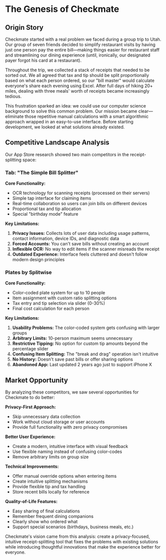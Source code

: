 # The Genesis of Checkmate

## Origin Story

Checkmate started with a real problem we faced during a group trip to Utah. Our group of seven friends decided to simplify restaurant visits by having just one person pay the entire bill—making things easier for restaurant staff and streamlining our dining experience (until, ironically, our designated payer forgot his card at a restaurant).

Throughout the trip, we collected a stack of receipts that needed to be sorted out. We all agreed that tax and tip should be split proportionally based on what each person ordered, so our "bill master" would calculate everyone's share each evening using Excel. After full days of hiking 20+ miles, dealing with three meals' worth of receipts became increasingly tedious.

This frustration sparked an idea: we could use our computer science background to solve this common problem. Our mission became clear—eliminate those repetitive manual calculations with a smart algorithmic approach wrapped in an easy-to-use interface. Before starting development, we looked at what solutions already existed.

## Competitive Landscape Analysis

Our App Store research showed two main competitors in the receipt-splitting space:

### Tab: "The Simple Bill Splitter"

**Core Functionality:**
- OCR technology for scanning receipts (processed on their servers)
- Simple tap interface for claiming items
- Real-time collaboration so users can join bills on different devices
- Proportional tax and tip allocation
- Special "birthday mode" feature

**Key Limitations:**
1. **Privacy Issues:** Collects lots of user data including usage patterns, contact information, device IDs, and diagnostic data
2. **Forced Accounts:** You can't save bills without creating an account
3. **Inflexible OCR:** No way to edit items if the scanner misreads the receipt
4. **Outdated Experience:** Interface feels cluttered and doesn't follow modern design principles

### Plates by Splitwise

**Core Functionality:**
- Color-coded plate system for up to 10 people
- Item assignment with custom ratio splitting options
- Tax entry and tip selection via slider (0-30%)
- Final cost calculation for each person

**Key Limitations:**
1. **Usability Problems:** The color-coded system gets confusing with larger groups
2. **Arbitrary Limits:** 10-person maximum seems unnecessary
3. **Restrictive Tipping:** No option for custom tip amounts beyond the percentage slider
4. **Confusing Item Splitting:** The "break and drag" operation isn't intuitive
5. **No History:** Doesn't save past bills or offer sharing options
6. **Abandoned App:** Last updated 2 years ago just to support iPhone X

## Market Opportunity

By analyzing these competitors, we saw several opportunities for Checkmate to do better:

**Privacy-First Approach:**
- Skip unnecessary data collection
- Work without cloud storage or user accounts
- Provide full functionality with zero privacy compromises

**Better User Experience:**
- Create a modern, intuitive interface with visual feedback
- Use flexible naming instead of confusing color-codes
- Remove arbitrary limits on group size

**Technical Improvements:**
- Offer manual override options when entering items
- Create intuitive splitting mechanisms
- Provide flexible tip and tax handling
- Store recent bills locally for reference

**Quality-of-Life Features:**
- Easy sharing of final calculations
- Remember frequent dining companions
- Clearly show who ordered what
- Support special scenarios (birthdays, business meals, etc.)

Checkmate's vision came from this analysis: create a privacy-focused, intuitive receipt-splitting tool that fixes the problems with existing solutions while introducing thoughtful innovations that make the experience better for everyone.